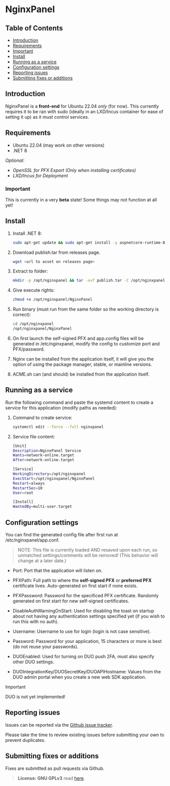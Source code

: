 # NginxPanel

## Table of Contents

* [Introduction](#introduction)
* [Requirements](#requirements)
* [Important](#important)
* [Install](#install)
* [Running as a service](#running-as-a-service)
* [Configuration settings](#configuration-settings)
* [Reporting issues](#reporting-issues)
* [Submitting fixes or additions](#submitting-fixes-or-additions)

## Introduction

NginxPanel is a **front-end** for Ubuntu 22.04 *only* (for now). This currently requires it to be ran with sudo (ideally in an LXD/Incus container for ease of setting it up) as it must control services.

## Requirements

* Ubuntu 22.04 (may work on other versions)
* .NET 8

*Optional:*

* *OpenSSL for PFX Export (Only when installing certificates)*
* *LXD/Incus for Deployment*

### Important

 This is currently in a very **beta** state!  Some things may not function at all yet!

## Install

1. Install .NET 8:

    ```bash
    sudo apt-get update && sudo apt-get install -y aspnetcore-runtime-8.0
    ```

2. Download publish.tar from releases page.

    ```bash
    wget <url to asset on releases page>
    ```

3. Extract to folder:

    ```bash
    mkdir -p /opt/nginxpanel && tar -xvf publish.tar -C /opt/nginxpanel
    ```

4. Give execute rights:

    ```bash
    chmod +x /opt/nginxpanel/NginxPanel
    ```

5. Run binary (must run from the same folder so the working directory is correct):

    ```bash
    cd /opt/nginxpanel
    /opt/nginxpanel/NginxPanel
    ```

6. On first launch the self-signed PFX and app.config files will be generated in /etc/nginxpanel, modify the config to customize port and PFX/password.
7. Nginx can be installed from the application itself, it will give you the option of using the package manager, stable, or mainline versions.
8. ACME.sh can (and should) be installed from the application itself.

## Running as a service

Run the following command and paste the systemd content to create a service for this application (modify paths as needed):

1. Command to create service:

    ```bash
    systemctl edit --force --full nginxpanel
    ```

2. Service file content:

    ```bash
    [Unit]
    Description=NginxPanel Service
    Wants=network-online.target
    After=network-online.target

    [Service]
    WorkingDirectory=/opt/nginxpanel
    ExecStart=/opt/nginxpanel/NginxPanel
    Restart=always
    RestartSec=10
    User=root

    [Install]
    WantedBy=multi-user.target
    ```

## Configuration settings

You can find the generated config file after first run at /etc/nginxpanel/app.conf.
> NOTE: This file is currently loaded AND resaved upon each run, so unmatched settings/comments will be removed! (This behavior will change at a later date.)

* Port: Port that the application will listen on.

* PFXPath: Full path to where the **self-signed PFX** or **preferred PFX** certificate lives. Auto-generated on first start if none exists.

* PFXPassword: Password for the specificed PFX certificate. Randomly generated on first start for new self-signed certificates.

* DisableAuthWarningOnStart: Used for disabling the toast on startup about not having any authentication settings specified yet (if you wish to run this with no auth).

* Username: Username to use for login (login is not case sensitive).

* Password: Password for your application, 15 characters or more is best (do not reuse your passwords).

* DUOEnabled: Used for turning on DUO push 2FA, must also specify other DUO settings.

* DUOIntegrationKey/DUOSecretKey/DUOAPIHostname: Values from the DUO admin portal when you create a new web SDK application.

> [!IMPORTANT]
> DUO is not yet implemented!

## Reporting issues

Issues can be reported via the [Github issue tracker](https://github.com/SoulSeekkor/NginxPanel/issues).

Please take the time to review existing issues before submitting your own to prevent duplicates.

## Submitting fixes or additions

Fixes are submitted as pull requests via Github.

> **License: GNU GPLv3** read [here](https://www.gnu.org/licenses/agpl-3.0.en.html).